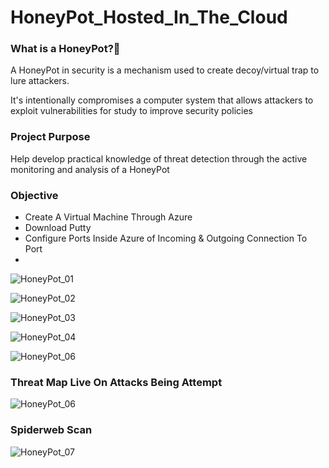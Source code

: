 # HoneyPot_Hosted_In_The_Cloud
<h3>What is a HoneyPot?🍯</h3>
<p>A HoneyPot in security is a mechanism used to create decoy/virtual trap to lure attackers.</p>
<p>It's intentionally compromises a computer system that allows attackers to exploit vulnerabilities for study to improve security policies</p>

<h3>Project Purpose</h3>
<p>Help develop practical knowledge of threat detection through the active monitoring and analysis of a HoneyPot</p>

<h3>Objective</h3>
<ul>
  <li>Create A Virtual Machine Through Azure</li>
  <li>Download Putty</li>
  <li>Configure Ports Inside Azure of Incoming & Outgoing Connection To Port</li>
  <li></li>
</ul>

![HoneyPot_01](https://github.com/Keepcodingjoni619/HoneyPot_Hosted_In_The_Cloud/assets/82996237/732efbce-5648-45ce-97bd-796be7874cc1)


![HoneyPot_02](https://github.com/Keepcodingjoni619/HoneyPot_Hosted_In_The_Cloud/assets/82996237/353a5428-7296-4bca-a0eb-42aac25b49da)


![HoneyPot_03](https://github.com/Keepcodingjoni619/HoneyPot_Hosted_In_The_Cloud/assets/82996237/d6ade1d4-4c13-405b-a24d-cd1ba854d086)


![HoneyPot_04](https://github.com/Keepcodingjoni619/HoneyPot_Hosted_In_The_Cloud/assets/82996237/50d09374-3a60-4782-9f28-1733605f8d46)

![HoneyPot_06](https://github.com/Keepcodingjoni619/HoneyPot_Hosted_In_The_Cloud/assets/82996237/c3ca037f-ac33-4ebe-85e2-0213c06dd6e9)


<h3>Threat Map Live On Attacks Being Attempt</h3>

![HoneyPot_06](https://github.com/Keepcodingjoni619/HoneyPot_Hosted_In_The_Cloud/assets/82996237/e2e15bab-ace2-4030-aceb-08045b029f63)

<h3>Spiderweb Scan</h3>

![HoneyPot_07](https://github.com/Keepcodingjoni619/HoneyPot_Hosted_In_The_Cloud/assets/82996237/634fca71-81c3-43b1-8eb5-e5da8f00ef2d)
